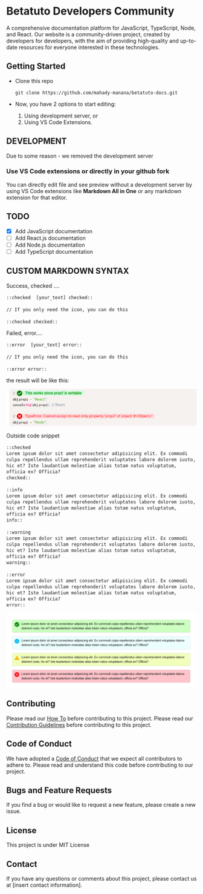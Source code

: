 # Betatuto Developers Community

A comprehensive documentation platform for JavaScript, TypeScript, Node, and React. Our website is a community-driven project, created by developers for developers, with the aim of providing high-quality and up-to-date resources for everyone interested in these technologies.

## Getting Started

- Clone this repo

  ```batch
  git clone https://github.com/mahady-manana/betatuto-docs.git
  ```

- Now, you have 2 options to start editing:
  1. Using development server, or
  2. Using VS Code Extensions.

## DEVELOPMENT

Due to some reason - we removed the development server
### Use VS Code extensions or directly in your github fork

You can directly edit file and see preview without a development server by using VS Code extensions like **Markdown All in One** or any markdown extension for that editor.

## TODO

- [x] Add JavaScript documentation
- [ ] Add React.js documentation
- [ ] Add Node.js documentation
- [ ] Add TypeScript documentation

## CUSTOM MARKDOWN SYNTAX

Success, checked ....

```
::checked  [your_text] checked::

// If you only need the icon, you can do this

::checked checked::

```

Failed, error....

```
::error  [your_text] error::

// If you only need the icon, you can do this

::error error::
```


the result will be like this:

![check or error syntax](/img/checked-error.png)


Outside code snippet

```
::checked
Lorem ipsum dolor sit amet consectetur adipisicing elit. Ex commodi culpa repellendus ullam reprehenderit voluptates labore dolorem iusto, hic et? Iste laudantium molestiae alias totam natus voluptatum, officia ex? Officia?
checked::

::info
Lorem ipsum dolor sit amet consectetur adipisicing elit. Ex commodi culpa repellendus ullam reprehenderit voluptates labore dolorem iusto, hic et? Iste laudantium molestiae alias totam natus voluptatum, officia ex? Officia?
info::

::warning
Lorem ipsum dolor sit amet consectetur adipisicing elit. Ex commodi culpa repellendus ullam reprehenderit voluptates labore dolorem iusto, hic et? Iste laudantium molestiae alias totam natus voluptatum, officia ex? Officia?
warning::

::error
Lorem ipsum dolor sit amet consectetur adipisicing elit. Ex commodi culpa repellendus ullam reprehenderit voluptates labore dolorem iusto, hic et? Iste laudantium molestiae alias totam natus voluptatum, officia ex? Officia?
error::
```

![preview syntax](/img/syntax-preview.png)

## Contributing

Please read our [How To](HOW_TO.md) before contributing to this project.
Please read our [Contribution Guidelines](CONTRUBITION_GUIDELINES.md) before contributing to this project.

## Code of Conduct

We have adopted a [Code of Conduct](CODE_OF_CONDUCT.md) that we expect all contributors to adhere to. Please read and understand this code before contributing to our project.

## Bugs and Feature Requests

If you find a bug or would like to request a new feature, please create a new issue.

## License

This project is under MIT License

## Contact

If you have any questions or comments about this project, please contact us at [insert contact information].
